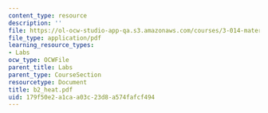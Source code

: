 ```yaml
---
content_type: resource
description: ''
file: https://ol-ocw-studio-app-qa.s3.amazonaws.com/courses/3-014-materials-laboratory-fall-2006/179f50e2a1caa03c23d8a574fafcf494_b2_heat.pdf
file_type: application/pdf
learning_resource_types:
- Labs
ocw_type: OCWFile
parent_title: Labs
parent_type: CourseSection
resourcetype: Document
title: b2_heat.pdf
uid: 179f50e2-a1ca-a03c-23d8-a574fafcf494
---
```

